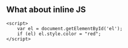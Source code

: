 ## What about inline JS

```
<script>
    var el = document.getElementById('el');
    if (el) el.style.color = "red";
</script>
```